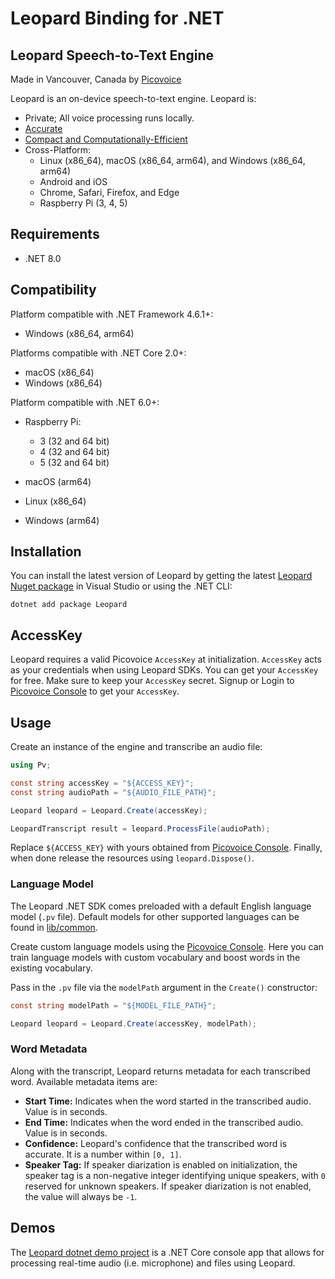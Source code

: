 # Leopard Binding for .NET

## Leopard Speech-to-Text Engine

Made in Vancouver, Canada by [Picovoice](https://picovoice.ai)

Leopard is an on-device speech-to-text engine. Leopard is:

- Private; All voice processing runs locally.
- [Accurate](https://picovoice.ai/docs/benchmark/stt/#results)
- [Compact and Computationally-Efficient](https://github.com/Picovoice/speech-to-text-benchmark#rtf)
- Cross-Platform:
  - Linux (x86_64), macOS (x86_64, arm64), and Windows (x86_64, arm64)
  - Android and iOS
  - Chrome, Safari, Firefox, and Edge
  - Raspberry Pi (3, 4, 5)

## Requirements

- .NET 8.0

## Compatibility

Platform compatible with .NET Framework 4.6.1+:

- Windows (x86_64, arm64)

Platforms compatible with .NET Core 2.0+:

- macOS (x86_64)
- Windows (x86_64)

Platform compatible with .NET 6.0+:

- Raspberry Pi:
  - 3 (32 and 64 bit)
  - 4 (32 and 64 bit)
  - 5 (32 and 64 bit)

- macOS (arm64)
- Linux (x86_64)
- Windows (arm64)

## Installation

You can install the latest version of Leopard by getting the latest [Leopard Nuget package](https://www.nuget.org/packages/Leopard/) in Visual Studio or using the .NET CLI:

```console
dotnet add package Leopard
```

## AccessKey

Leopard requires a valid Picovoice `AccessKey` at initialization. `AccessKey` acts as your credentials when using Leopard SDKs.
You can get your `AccessKey` for free. Make sure to keep your `AccessKey` secret.
Signup or Login to [Picovoice Console](https://console.picovoice.ai/) to get your `AccessKey`.

## Usage

Create an instance of the engine and transcribe an audio file:

```csharp
using Pv;

const string accessKey = "${ACCESS_KEY}";
const string audioPath = "${AUDIO_FILE_PATH}";

Leopard leopard = Leopard.Create(accessKey);

LeopardTranscript result = leopard.ProcessFile(audioPath);
```

Replace `${ACCESS_KEY}` with yours obtained from [Picovoice Console](https://console.picovoice.ai/). Finally, when done release the resources using `leopard.Dispose()`.

### Language Model

The Leopard .NET SDK comes preloaded with a default English language model (`.pv` file).
Default models for other supported languages can be found in [lib/common](../../lib/common).

Create custom language models using the [Picovoice Console](https://console.picovoice.ai/). Here you can train
language models with custom vocabulary and boost words in the existing vocabulary.

Pass in the `.pv` file via the `modelPath` argument in the `Create()` constructor:
```csharp
const string modelPath = "${MODEL_FILE_PATH}";

Leopard leopard = Leopard.Create(accessKey, modelPath);
```

### Word Metadata

Along with the transcript, Leopard returns metadata for each transcribed word. Available metadata items are:

- **Start Time:** Indicates when the word started in the transcribed audio. Value is in seconds.
- **End Time:** Indicates when the word ended in the transcribed audio. Value is in seconds.
- **Confidence:** Leopard's confidence that the transcribed word is accurate. It is a number within `[0, 1]`.
- **Speaker Tag:** If speaker diarization is enabled on initialization, the speaker tag is a non-negative integer identifying unique speakers, with `0` reserved for unknown speakers. If speaker diarization is not enabled, the value will always be `-1`.

## Demos

The [Leopard dotnet demo project](https://github.com/Picovoice/leopard/tree/master/demo/dotnet) is a .NET Core console app that allows for processing real-time audio (i.e. microphone) and files using Leopard.
